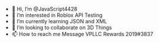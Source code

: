 - 👋 Hi, I’m @JavaScript4428
- 👀 I’m interested in Roblox API Testing
- 🌱 I’m currently learning JSON and XML
- 💞️ I’m looking to collaborate on 3D Things
- 📫 How to reach me Message VPLLC Rewards 2019#3837
